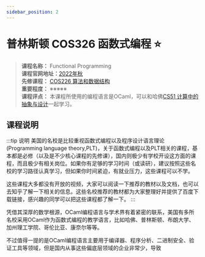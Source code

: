 ```yaml
---
sidebar_position: 2
---
```


# 普林斯顿 COS326 函数式编程 ⭐️

>**课程名称：** Functional Programming    
**课程官网地址：**[2022年秋](https://www.cs.princeton.edu/courses/archive/fall22/cos326/info.php)  
**先修课程：** [COS226 算法和数据结构](https://hackway.org/docs/cs/freshman/datastructure/cos226)     
**重要程度：** ※※※※※  
**课程评点：** 本课程所使用的编程语言是OCaml，可以和哈佛[CS51 计算中的抽象与设计](https://hackway.org/docs/cs/freshman/programming/cs51)一起学习。

## 课程说明

:::tip 说明
美国的名校是比较重视函数式编程以及程序设计语言理论(Programming language theory,PLT)，关于函数式编程以及PLT相关的课程，基本都是必修（以及是不少核心课程的先修课），国内则极少有学校开设这方面的课程，而且极少有相关岗位。如果你有足够的学习时间（或读研），建议按照这些名校的学习路径认真学习，但如果你时间紧迫，有就业压力，这些课程可以不学。

这些课程大多都没有开放的视频，大家可以阅读一下推荐的教材以及文档，也可以去知乎了解一下相关的信息。这些名校推荐的教材都为大家整理好并提供了百度下载链接，感兴趣的同学可以把这些课程都了解一下。
:::

凭借其深厚的数学根源，OCaml编程语言与学术界有着紧密的联系，美国有多所名校采用OCaml作为函数式编程的教学语言，比如哈佛、普林斯顿、布朗大学、加州理工学院、哥伦比亚、康奈尔等等。

不过值得一提的是OCaml编程语言主要用于编译器、程序分析、二进制安全、验证工具等领域，但是国内从事这些偏底层领域的企业非常少，导致


